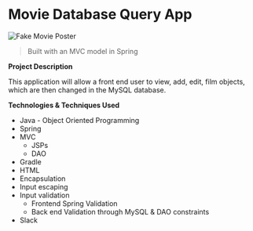 # Movie Database Query App


<img src="https://static.squarespace.com/static/51b3dc8ee4b051b96ceb10de/51ce6099e4b0d911b4489b79/51ce61dee4b0d911b44a3e4f/1281230869637/1000w/Lucas%20Lee%20Fake.jpg" title="fake poster" alt="Fake Movie Poster"></a>




> Built with an MVC model in Spring

**Project Description**

This application will allow a front end user to view, add, edit, film objects, which are then changed in the MySQL database. 


**Technologies  & Techniques Used**

- Java - Object Oriented Programming
- Spring
- MVC
  - JSPs
  - DAO
- Gradle
- HTML
- Encapsulation
- Input escaping
- Input validation
  - Frontend Spring Validation
  - Back end Validation through MySQL & DAO constraints
- Slack